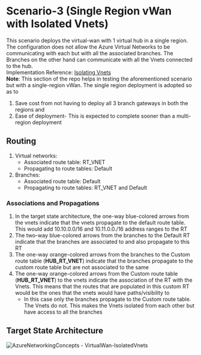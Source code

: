 # Scenario-3 (Single Region vWan with Isolated Vnets)
This scenario deploys the virtual-wan with 1 virtual hub in a single region. The configuration does not allow the Azure Virtual Networks to be communicating with each but with all the associated branches. The Branches on the other hand can communicate with all the Vnets connected to the hub.  
Implementation Reference: [Isolating Vnets](https://docs.microsoft.com/en-us/azure/virtual-wan/scenario-isolate-vnets)  
**Note**: This section of the repo helps in testing the aforementioned scenario but with a single-region vWan. The single region deployment is adopted so as to 
1. Save cost from not having to deploy all 3 branch gateways in both the regions and
2. Ease of deployment- This is expected to complete sooner than a multi-region deployment 

## Routing
1. Virtual networks:
   - Associated route table: RT_VNET
   - Propagating to route tables: Default
2. Branches:
   - Associated route table: Default
   - Propagating to route tables: RT_VNET and Default  

### Associations and Propagations
1. In the target state architecture, the one-way blue-colored arrows from the vnets indicate that the vnets propagate to the default route table. This would add 10.10.0.0/16 and 10.11.0.0./16 address ranges to the RT
2. The two-way blue-colored arrows from the branches to the Default RT indicate that the branches are associated to and also propagate to this RT
3. The one-way orange-colored arrows from the branches to the Custom route table (**HUB_RT_VNET**) indicate that the branches propagate to the custom route table but are not associated to the same
4. The one-way orange-colored arrows from the Custom route table (**HUB_RT_VNET**) to the vnets indicate the association of the RT with the Vnets. This means that the routes that are populated in this custom RT would be the ones that the vnets would have paths/visibility to
   - In this case only the branches propagate to the Custom route table. The Vnets do not. This makes the Vnets isolated from each other but have access to all the branches 

## Target State Architecture

![AzureNetworkingConcepts - VirtualWan-IsolatedVnets](https://user-images.githubusercontent.com/13979783/134009716-44a3185c-a84e-4a2a-9f00-f77289ec26ce.png)


